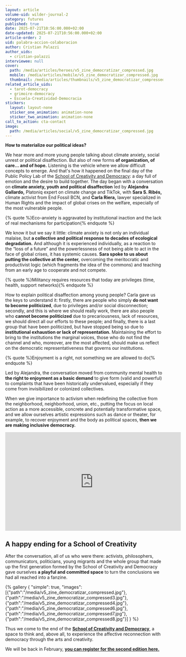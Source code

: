 ```yaml
---
layout: article
volume-uid: wilder-journal-2
category: futures
published: true
date: 2025-07-21T10:56:00.000+02:00
date-updated: 2025-07-21T10:56:00.000+02:00
article-order: 2
uid: palabra-accion-colaboracion
author: Cristian Palazzi
author_uids:
  - cristian-palazzi
interviewee: null
cover:
  path: /media/articles/heroes/v5_zine_democratizar_compressed.jpg
  mobile: /media/articles/mobile/v5_zine_democratizar_compressed.jpg
  thumbnail: /media/articles/thumbnails/v5_zine_democratizar_compressed.jpg
related_article_uids:
  - tarot-democracy
  - grimoire-democracy
  - Escuela-Creatividad-Democracia
stickers:
  layout: layout-none
  sticker_one_animation: animation-none
  sticker_two_animation: animation-none
call_to_action: cta-contact
image:
  path: /media/articles/social/v5_zine_democratizar_compressed.jpg
---
```

**How to materialize our political ideas?**

We hear more and more young people talking about climate anxiety, social unrest or political disaffection. But also of new forms **of organization, of care... and of hope.** Listening is the vehicle where we allow difficult concepts to emerge. And that's how it happened on the final day of the Public Policy Lab of the [School of Creativity and Democracy](https://www.democraciacreativa.org/): a day full of emotion and the desire to build together. The day began with a conversation on **climate anxiety, youth and political disaffection** led by **Alejandra Gallardo,** Platoniq expert on climate change and TikTok, with **Sara S. Ribés,** climate activist from End Fossil BCN, and **Carla Riera,** lawyer specialized in Human Rights and the impact of global crises on the welfare, especially of the most vulnerable people.

{% quote %}Eco-anxiety is aggravated by institutional inaction and the lack of real mechanisms for participation{% endquote %}

We know it but we say it little: climate anxiety is not only an individual malaise, but **a collective and political response to decades of ecological degradation.** And although it is experienced individually, as a reaction to the “loss of a future” and the powerlessness of not being able to act in the face of global crises, it has systemic causes. **Sara spoke to us about putting the collective at the center,** overcoming the meritocratic and productivist logic (which fragments the idea of the commons) and teaching from an early age to cooperate and not compete.

{% quote %}Militancy requires resources that today are privileges (time, health, support networks){% endquote %}

How to explain political disaffection among young people? Carla gave us the keys to understand it: firstly, there are people who simply **do not want to become politicized**, due to privileges and/or social disconnection; secondly, and this is where we should really work, there are also people who **cannot become politicized** due to precariousness, lack of resources, we should direct all our efforts to these people; and finally, there is a last group that have been politicized, but have stopped being so due to **institutional exhaustion or lack of representation.** Maintaining the effort to bring to the institutions the marginal voices, those who do not find the channel and who, moreover, are the most affected, should make us reflect on the democratic representativeness that governs our institutions.

{% quote %}Enjoyment is a right, not something we are allowed to do{% endquote %}

Led by Alejandra, the conversation moved from community mental health to **the right to enjoyment as a basic demand** to give form (valid and powerful) to complaints that have been historically undervalued, especially if they come from invisibilized or colonized collectives.

When we give importance to activism when redefining the collective from the neighborhood, neighborhood, union, etc., putting the focus on local action as a more accessible, concrete and potentially transformative space, and we allow ourselves artistic expressions such as dance or theater, for example, to recover enjoyment and the body as political spaces, **then we are making inclusive democracy.**

<iframe width="560" height="315" src="https://www.youtube.com/embed/RDxvIEIG49A?si=G6VL9GkmGJ3ox7v0" title="YouTube video player" frameborder="0" allow="accelerometer; autoplay; clipboard-write; encrypted-media; gyroscope; picture-in-picture; web-share" referrerpolicy="strict-origin-when-cross-origin" allowfullscreen></iframe>

## **A happy ending for a School of Creativity**

After the conversation, all of us who were there: activists, philosophers, communicators, politicians, young migrants and the whole group that made up the first generation formed by the School of Creativity and Democracy gave ourselves **a playful and committed space** to turn the conclusions we had all reached into a fanzine.

{% gallery { "simple": true, "images": [{"path":"/media/v5_zine_democratizar_compressed.jpg"},{"path":"/media/v5_zine_democratizar_compressed3.jpg"},{"path":"/media/v5_zine_democratizar_compressed4.jpg"},{"path":"/media/v5_zine_democratizar_compressed6.jpg"},{"path":"/media/v5_zine_democratizar_compressed7.jpg"},{"path":"/media/v5_zine_democratizar_compressed8.jpg"}] } %}

Thus we come to the end of the **[School of Creativity and Democracy](https://www.democraciacreativa.org/)**, a space to think and, above all, to experience the affective reconnection with democracy through the arts and creativity. 

We will be back in February, **[you can register for the second edition here.](https://www.democraciacreativa.org/)**
